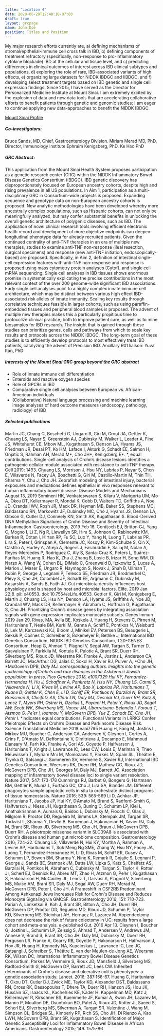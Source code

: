 ```yaml
---
title: "Location 4"
date: 2020-06-20T12:48:18-07:00
draft: true
layout: grcpage
name: John Doe
position: Titles and Position
---
```


My major research efforts currently are, a) defining mechanisms of stromal/epithelial-immune cell cross talk in IBD, b) defining components of treatment refractory (specifically, non-response to pro-inflammatory cytokine blockade) IBD at the cellular and tissue level, and c) predicting differences in clinical outcomes of interest across IBD clinical subtypes and populations, d) exploring the role of rare, IBD-associated variants of high effects, e) organizing large datasets for NIDDK IBDGC and IIBDGC, and f) developing select treatment targets based on IBD genetic and single cell expression findings. Since 2015, I have served as the Director for Personalized Medicine Institute at Mount Sinai. I am extremely excited by the explosion of data and new data tools that are accelerating collaborative efforts to benefit patients through genetic and genomic studies; I am eager to continue applying new data-approaches to benefit the NIDDK IBDGC.

[Mount Sinai Profile](https;//) 

##### Co-investigators:
Bruce Sands, MD, Chief, Gastroenterology Division.
Miriam Merad MD, PhD, Director, Immunology Institute
Ephraim Kenigsberg, PhD, Ke Hao PhD

##### GRC Abstract:
This application from the Mount Sinai Health System proposes participation as a genetic research center (GRC) within the NIDDK Inflammatory Bowel Disease Genetics Consortium (IBDGC). IBD genetic discovery has disproportionately focused on European ancestry cohorts, despite high and rising prevalence in all US populations. In Aim 1, participation as a multi-disciplinary GRC in Consortium-wide projects is proposed. Expanding sequence and genotype data on non-European ancestry cohorts is proposed. New analytic methodologies have been developed whereby more ancestrally complex populations, such as Hispanic cohorts, can not only be meaningfully analyzed, but may confer substantial benefits in unlocking the overall genetic architecture of polygenic diseases, such as IBD. The application of novel clinical research tools involving efficient electronic health record and development of more objective endpoints can deepen longitudinal phenotype data for already recruited patients. Given the continued centrality of anti-TNF therapies in an era of multiple new therapies, studies to examine anti-TNF non-response (ileal resection, surgical specimens) and response (new anti-TNF initiation, endoscopically-based) are proposed. Specifically, in Aim 2, definition of intestinal single-cell expression features with anti-TNF non-response and response is proposed using mass cytometry protein analyses (Cytof), and single cell mRNA sequencing. Single cell analyses in IBD tissues shows enormous promise in systematically explicating the precise contributions in the most relevant context of the over 200 genome-wide significant IBD associations. Early single cell analyses point to a highly complex innate immune cell architecture, which may be distinct between various high effect IBD-associated risk alleles of innate immunity. Scaling key results through correlative techniques feasible in larger cohorts, such as using paraffin-embedded tissues and peripheral blood samples is proposed. The advent of multiple new therapies makes this a particularly propitious time to protocolize clinical practice, both to improve patient care, as well as to mine biosamples for IBD research. The insight that is gained through these studies can prioritize genes, cells and pathways from which to scale key results and protocols across the NIDDK IBDGC. The long-term goal of these studies is to efficiently develop protocols to most effectively treat IBD patients, catalyzing the advent of Precision IBD. Ancillary R01 liaison: Yuval Itan, PhD

##### Interests of the Mount Sinai GRC group beyond the GRC abstract
* Role of innate immune cell differentiation 
* Enteroids and reactive oxygen species 
* Role of GPCRs in IBD
* Comparative single cell analyses between European vs. African-American individuals 
* (Collaborative) Natural language processing and machine learning image analyses of hard outcome measures (endoscopy, pathology, radiology) of IBD

##### Selected publications
Martin JC, Chang C, Boschetti G, Ungaro R, Giri M, Grout JA, Gettler K, Chuang LS, Nayar S, Greenstein AJ, Dubinsky M, Walker L, Leader A, Fine JS, Whitehurst CE, Mbow ML, Kugathasan S, Denson LA, Hyams JS, Friedman JR, Desai PT, Ko HM, Laface I, Akturk G, Schadt EE, Salmon H, Gnjatic S, Rahman AH, Merad M*, Cho JH*, Kenigsberg E*. *, equal contributions. Single-cell analysis of Crohn’s disease lesions identifies a pathogenic cellular module associated with resistance to anti-TNF therapy. Cell 2019; 1493. Chuang LS, Morrison J, Hsu NY, Labrias P, Nayar S, Chen E, Villaverde N, Facey JA, Boschetti G, Giri M, Castillo-Martin M, Thin TH, Sharma Y, Chu J, Cho JH. Zebrafish modeling of intestinal injury, bacterial exposures and medications defines epithelial in vivo responses relevant to human inflammatory bowel disease. Disease Models and Mechanisms August 13, 2019 Somineni HK, Venkateswaran S, Kilaru V, Marigorta UM, Mo A, Okou DT, Kellermayer R, Mondal K, Cobb D, Walters TD, Griffiths A, Noe JD, Crandall WV, Rosh JR, Mack DR, Heyman MB, Baker SS, Stephens MC, Baldassano RN, Markowitz JF, Dubinsky MC, Cho J, Hyams JS, Denson LA, Gibson G, Cutler DJ, Conneely KN, Smith AK, Kugathasan S. Blood-Derived DNA Methylation Signatures of Crohn Disease and Severity of Intestinal Inflammation. Gastroenterology. 2019 Feb 16.
        Contijoch EJ, Britton GJ, Yang C, Mogno I, Li Z, Ng R, Llewellyn SR, Hira S, Johnson C, Rabinowitz KM, Barkan R, Dotan I, Hirten RP, Fu SC, Luo Y, Yang N, Luong T, Labrias PR, Lira S, Peter I, Grinspan A, Clemente JC, Kosoy R, Kim-Schulze S, Qin X, Castillo A, Hurley A, Atreja A, Rogers J, Fasihuddin F, Saliaj M, Nolan A, Reyes-Mercedes P, Rodriguez C, Aly S, Santa-Cruz K, Peters L, Suárez-Fariñas M, Huang R, Hao K, Zhu J, Zhang B, Losic B, Irizar H, Song WM, Di Narzo A, Wang W, Cohen BL, DiMaio C, Greenwald D, Itzkowitz S, Lucas A, Marion J, Maser E, Ungaro R, Naymagon S, Novak J, Shah B, Ullman T, Rubin P, George J, Legnani P, Telesco SE, Friedman JR, Brodmerkel C, Plevy S, Cho JH, Colombel JF, Schadt EE, Argmann C, Dubinsky M, Kasarskis A, Sands B, Faith JJ. Gut microbiota density influences host physiology and is shaped by host and microbial factors. Elife. 2019 Jan 22;8. pii: e40553. doi: 10.7554/eLife.40553.
        Gettler K, Giri M, Kenigsberg E, Martin J, Chuang LS, Hsu NY, Denson LA, Hyams JS, Griffiths A, Noe JD, Crandall WV, Mack DR, Kellermayer R, Abraham C, Hoffman G, Kugathasan S, Cho JH. Prioritizing Crohn’s disease genes by integrating association signals with gene expression implicates monocyte subsets. Genes Immun 2019 Jan 29.
        Rivas, MA, Avila BE, Koskela J, Huang H, Stevens C, Pirnen M, Haritunians T, Neale BM, Kurki M, Ganna A, Schiff E, Pontikos N, Weisburd B, Lek M, Karczewski KJ, Bloom J, Minikel EV, Petersen BS, Beaugerie L, Seksik P, Cosnes C, Schreiber S, Bokemeyer B, Bethke J, International IBD Genetics Consortium, NIDDK IBD Genetics Consoritum, T2D-GENES Consortium, Heap G, Ahmad T, Plagnol V, Segal AW, Targan S, Turner D, Saavalainen P, Farkkila M, Kontula K, Palotie A, Brant SR, Duerr RH, Silverberg MS, Rioux JD, Weersma RK, Franke A, Jostins L, Anderson CA, Barrett JC, MacArthur DG, Jalas C, Sokol H, Xavier RJ, Pulver A, *Cho JH, *McGovern DPB, *Daly MJ. *corresponding authors. Insights​ ​into​ ​the​ ​genetic​ ​epidemiology​ ​of​ ​Crohn’s​ ​and​ ​rare​ ​diseases​ ​in​ ​the​ ​Ashkenazi​ ​Jewish population. In press, Plos Genetics 2018, e1007329
        Hui KY, Fernandez-Hernandez H, Hu J, Schaffner A, Pankratz N, Hsu NY, Chuang LS, Carmi S, Villaverde N, Li X, Rivas M, Levine AP, Bao X, Labrias PR, Haritunians T, Ruane D, Gettler K, Chen E, Li D, Schiff ER, Pontikos N, Barzilai N, Brant SR, Bressman S, Cheifetz AS, Clark LN, Daly MJ, Desnick RJ, Duerr RH, Katz S, Lencz T, Myers RH, Ostrer H, Ozelius L, Payami H, Peter Y, Rioux JD, Segal AW, Scott WK, Silverberg MS, Vance JM, Ubarretxena-Belandia I, Foroud T, Atzmon G, Pe’er I, Ioannou Y, McGovern DPB, Yue Z, Schadt EE, Cho JH*, Peter I*. *indicates equal contributions. Functional Variants in LRRK2 Confer Pleiotropic Effects on Crohn’s Disease and Parkinson’s Disease Risk. Science Translational Medicine 2018 eaai7795
        Huang H, Fang M, Jostins L, Mirkov MU, Boucher G, Anderson CA, Andersen V, Cleynen I, Cortes A, Crins F, D'Amato M, Deffontaine V, Dimitrieva J, Docampo E, Mahmoud Elansary M, Farh KK, Franke A, Gori AS, Goyette P, Halfvarson J, Haritunians T, Knight J, Lawrance IC, Lees CW, Louis E, Mariman R, Theo Meuwissen T, Myriam Mni M, Momozaws Y, Parkes M, Spain SL, Théâtre E, Trynka G, Satsangi J, Sommeren SV, Vermeire S, Xavier RJ, International IBD Genetics Consortium, Weersms RK, Duerr RH, Mathew CG, Rioux JD, McGovern DPB, Cho JH, Georges M, Daly MJ, Barrett JC. Association mapping of inflammatory bowel disease loci to single variant resolution. Nature 2017; 547: 173-178
        Cummings RJ, Barbet G, Bongers G, Hartmann BM, Gettler K, Muniz L, Furtado GC, Cho J, Lira SA, Blander JM. Different phagocytes sample apoptotic cells in situ to orchestrate distinct programs of tissue homeostasis. Nature 2016; 539: 565-569
        Li D, Achkar JP, Haritunians T, Jacobs JP, Hui KY, D’Amato M, Brand S, Radford-Smith G, Halfvarson J, Niess JH, Kugathasan S, Buning C, Schumm LP, Klei L, Anathakrishnan A, Aumais G, Baidoo L, Dubinsky M, Fiocchi C, Glas J, Milgrom R, Proctor DD, Regueiro M, Simms LA, Stempak JM, Targan SR, Torkvist L, Sharma Y, Devlin B, Borneman J, Hakonarson H, Xavier RJ, Daly M, Brant SR, Rioux JD, Silverberg MS, Cho JH, Braun J, McGovern DPB, Duerr RH. A pleiotropic missense variant in SLC39A8 is associated with Crohn’s disease and human gut microbiome composition. Gastroenterology 2016; 724-32.
        Chuang LS, Villaverde N, Hui KY, Mortha A, Rahman A, Levine  AP, Haritunians T, Sok Meng Ng SME, Zhang W, Hsu NY, Facey JA, Luong T, Fernandez-Hernandez H, Li D, Rivas M, Schiff ER, Gusev A, Schumm LP, Bowen BM, Sharma Y, Ning K, Remark R, Gnjatic S, Legnani P, George J, Sands BE, Stempak JM, Datta LW, Lipka S, Katz S, Cheifetz AS, Barzilai N, Pontikos N, Abraham C, Dubinsky M, Targan S, Taylor K, Rotter JI, Scherl EJ, Desnick RJ, Abreu MT, Zhao H, Atzmon G, Pe’er I, Kugathasan S, Hakonarson H, McCauley JL, Lencz T, Darvasi A, Plagnol V, Silverberg MS, Muise AM, Brant SR, Daly MJ, Segal AW, Duerr RH, Merad M, McGovern DPB, Peter I, Cho JH.  A Frameshift in CSF2RB Predominant Among Ashkenazi Jews Increases Risk for Crohn's Disease and Reduces Monocyte Signaling via GMCSF. Gastroenterology 2016; 151: 710-723.
        Parian A, Limketkai B, Koh J, Brant SR, Bitton A, Cho JH, Duerr RH, McGovern DP, Proctor DD, Regueiro MD, Rioux JD, Schumm P, Taylor KD, Silverberg MS, Steinhart AH, Hernaez R, Lazarev M. Appendectomy does not decrease the risk of future colectomy in UC: results from a large cohort and meta-analysis. e-published Gut. 2016 Apr 13.
        Cleynen I, Boucher G, Jostins L, Schumm LP, Zeissig S, Ahmad T, Andersen V, Andrews JM, Annese V, Brand S, Brant SR, Cho JH, Daly MJ, Dubinsky M, Duerr RH, Ferguson LR, Franke A, Gearry RB, Goyette P, Hakonarson H, Halfvarson J, Hov JR, Huang H, Kennedy NA, Kupcinskas L, Lawrance IC, Lee JC, Satsangi J, Schreiber S, Théâtre E, van der Meulen-de Jong AE, Weersma RK, Wilson DC; International Inflammatory Bowel Disease Genetics Consortium, Parkes M, Vermeire S, Rioux JD, Mansfield J, Silverberg MS, Radford-Smith G, McGovern DP, Barrett JC, Lees CW. Inherited determinants of Crohn's disease and ulcerative colitis phenotypes: a genetic association study. Lancet. 2016; 387:156-67.
        Huang C, Haritunians T, Okou DT, Cutler DJ,  Zwick ME, Taylor KD, Alexander DST, Baldassano RN, Cross RK, Dassopoulos T, Dhere TA, Duerr RH, Hanson JS, Hou JK, Hussain SZ, Isaacs KL, Kachelries KE, Kader H, Kappelman MD, Katz J, Kellermayer R, Kirschner BS, Kuemmerle JF, Kumar A, Kwon JH, Lazarev M, Manno P, Moulton DE, Osuntokun BO, Patel A, Rioux JD, Rotter JI, Saeed S, Scherl EJ, Silverberg MS, Silverman A, Targan SR, Valentine J, Wang M, Simpson CL, Bridges SL, Kimberly RP, Rich SS, Cho JH, Di Rienzo A, Kao LWH, McGovern DPB, Brant SR, Kugathasan S. Identification of Major Genetic Susceptibility Loci for Inflammatory Bowel Disease in African Americans. Gastroenterology 2015; 149: 1575-86